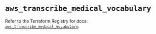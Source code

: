# `aws_transcribe_medical_vocabulary`

Refer to the Terraform Registry for docs: [`aws_transcribe_medical_vocabulary`](https://registry.terraform.io/providers/hashicorp/aws/4.54.0/docs/resources/transcribe_medical_vocabulary).
